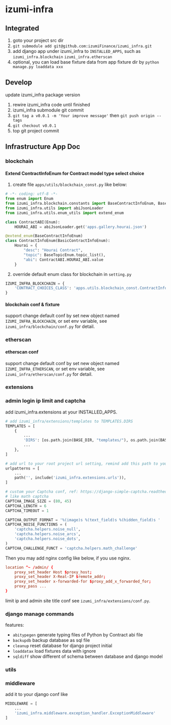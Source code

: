 # izumi-infra

## Integrated

1. goto your project src dir
2. `git submodule add git@github.com:izumiFinance/izumi_infra.git`
3. add django app under izumi_infra to `INSTALLED_APPS`, such as `izumi_infra.blockchain` `izumi_infra.etherscan`
4. optional, you can load base fixture data from app fixture dir by `python manage.py loaddata xxx`

## Develop

update izumi_infra package version

1. rewire izumi_infra code until finished
2. izumi_infra submodule git commit
3. `git tag a v0.0.1 -m 'Your improve message'` then `git push origin --tags`
4. `git checkout v0.0.1`
5. top git project commit

## Infrastructure App Doc

### blockchain

#### Extend ContractInfoEnum for Contract model type select choice

1. create file `apps/utils/blockchain_const.py` like below:

```py
# -*- coding: utf-8 -*-
from enum import Enum
from izumi_infra.blockchain.constants import BaseContractInfoEnum, BaseTopicEnum, BasicContractInfoEnum
from izumi_infra.utils import abiJsonLoader
from izumi_infra.utils.enum_utils import extend_enum

class ContractABI(Enum):
    HOURAI_ABI = abiJsonLoader.get('apps.gallery.hourai.json')

@extend_enum(BaseContractInfoEnum)
class ContractInfoEnum(BasicContractInfoEnum):
    Hourai = {
        "desc": "Hourai Contract",
        "topic": BaseTopicEnum.topic_list(),
        "abi": ContractABI.HOURAI_ABI.value
    }
```

2. override default enum class for blockchain in `setting.py`

```py
IZUMI_INFRA_BLOCKCHAIN = {
    'CONTRACT_CHOICES_CLASS': 'apps.utils.blockchain_const.ContractInfoEnum'
}
```

#### blockchain conf & fixture

support change default conf by set new object named `IZUMI_INFRA_BLOCKCHAIN`, or set env variable, see
`izumi_infra/blockchain/conf.py` for detail.

### etherscan

#### etherscan conf

support change default conf by set new object named `IZUMI_INFRA_ETHERSCAN`, or set env variable, see
`izumi_infra/etherscan/conf.py` for detail.

### extensions

### admin login ip limit and captcha

add izumi_infra.extensions at your INSTALLED_APPS.

```py
# add izumi_infra/extensions/templates to TEMPLATES.DIRS
TEMPLATES = [
    {
        ...
        'DIRS': [os.path.join(BASE_DIR, "templates/"), os.path.join(BASE_DIR, "../izumi_infra/extensions/templates/")],
        ...
    },
]

# add url to your root project url setting, remind add this path to your admin nginx proxy
urlpatterns = [
    ...
    path('', include('izumi_infra.extensions.urls')),
]

# custom your Captcha conf, ref: https://django-simple-captcha.readthedocs.io/en/latest/
# like math captcha
CAPTCHA_IMAGE_SIZE = (80, 45)
CAPTCHA_LENGTH = 6
CAPTCHA_TIMEOUT = 1

CAPTCHA_OUTPUT_FORMAT = '%(image)s %(text_field)s %(hidden_field)s '
CAPTCHA_NOISE_FUNCTIONS = (
    'captcha.helpers.noise_null',
    'captcha.helpers.noise_arcs',
    'captcha.helpers.noise_dots',
)
CAPTCHA_CHALLENGE_FUNCT = 'captcha.helpers.math_challenge'

```

Then you may add nginx config like below, if you use nginx.

```conf
location ^~ /admin/ {
    proxy_set_header Host $proxy_host;
    proxy_set_header X-Real-IP $remote_addr;
    proxy_set_header x-forwarded-for $proxy_add_x_forwarded_for;
    proxy_pass ...
}
```

limit ip and admin site title conf see `izumi_infra/extensions/conf.py`.

### django manage commands

features:

- `abitypegen` generate typing files of Python by Contract abi file
- `backupdb` backup database as sql file
- `cleanup` reset database for django project initial
- `loaddatax` load fixtures data with ignore
- `sqldiff` show different of schema between database and django model

### utils

### middleware

add it to your django conf like

```py
MIDDLEWARE = [
    ...
    'izumi_infra.middleware.exception_handler.ExceptionMiddleware'
]
```
